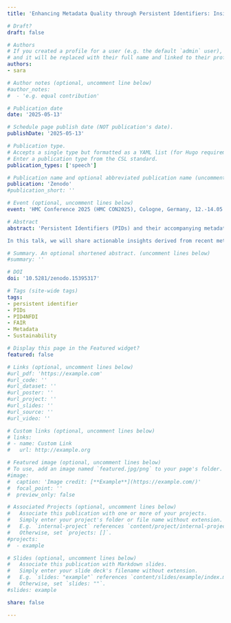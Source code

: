 ```yaml
---
title: 'Enhancing Metadata Quality through Persistent Identifiers: Insights from PID4NFDI and DataCite'

# Draft?
draft: false

# Authors
# If you created a profile for a user (e.g. the default `admin` user), write the username (folder name) here
# and it will be replaced with their full name and linked to their profile.
authors:
- sara

# Author notes (optional, uncomment line below)
#author_notes:
#  - 'e.g. equal contribution'

# Publication date
date: '2025-05-13'

# Schedule page publish date (NOT publication's date).
publishDate: '2025-05-13'

# Publication type.
# Accepts a single type but formatted as a YAML list (for Hugo requirements).
# Enter a publication type from the CSL standard.
publication_types: ['speech']

# Publication name and optional abbreviated publication name (uncomment line below).
publication: 'Zenodo'
#publication_short: ''

# Event (optional, uncomment lines below)
event: 'HMC Conference 2025 (HMC CON2025), Cologne, Germany, 12.-14.05.2025 (Session Human Actors and FAIR Metrics, Part T24)'

# Abstract
abstract: 'Persistent Identifiers (PIDs) and their accompanying metadata play a crucial role in effective research data management and the realization of FAIR principles (Findable, Accessible, Interoperable, Reusable). The PID4NFDI coordination hub is dedicated to creating a sustainable, scalable, and community-driven framework for metadata interoperability across the NFDI landscape. This initiative seeks to harmonize metadata practices, enhance metadata quality and completeness, and ultimately improve the discoverability of research outputs.

In this talk, we will share actionable insights derived from recent metadata assessments using metrics from DataCite’s DOI metadata records, complemented by key findings from our survey on metadata practices within the NFDI community. These insights highlight critical factors influencing metadata quality and researcher engagement. Drawing from real-world examples, we demonstrate how comprehensive metadata, including bibliographic information and provenance details, supports the discoverability, reusability, and longterm sustainability of research outputs. Additionally, we outline upcoming initiatives within PID4NFDI to address identified metadata needs, emphasizing the critical role of PID service providers in improving metadata management practices. By highlighting strengths and pinpointing gaps in current metadata practices among NFDI consortia, we offer targeted recommendations that inform strategic decision-making and enhance organizational metadata workflows.Our collaborative approach aims to reduce administrative burdens, raise awareness among researchers and infrastructure providers about the importance of highquality metadata, and foster a unified metadata ecosystem, ultimately enhancing the value and impact of research data.'

# Summary. An optional shortened abstract. (uncomment lines below)
#summary: ''

# DOI
doi: '10.5281/zenodo.15395317'

# Tags (site-wide tags)
tags:
- persistent identifier
- PIDs
- PID4NFDI
- FAIR
- Metadata
- Sustainability

# Display this page in the Featured widget?
featured: false

# Links (optional, uncomment lines below)
#url_pdf: 'https://example.com'
#url_code: ''
#url_dataset: ''
#url_poster: ''
#url_project: ''
#url_slides: ''
#url_source: ''
#url_video: ''

# Custom links (optional, uncomment lines below)
# links:
# - name: Custom Link
#   url: http://example.org

# Featured image (optional, uncomment lines below)
# To use, add an image named `featured.jpg/png` to your page's folder.
#image:
#  caption: 'Image credit: [**Example**](https://example.com/)'
#  focal_point: ''
#  preview_only: false

# Associated Projects (optional, uncomment lines below)
#   Associate this publication with one or more of your projects.
#   Simply enter your project's folder or file name without extension.
#   E.g. `internal-project` references `content/project/internal-project/index.md`.
#   Otherwise, set `projects: []`.
#projects:
#  - example

# Slides (optional, uncomment lines below)
#   Associate this publication with Markdown slides.
#   Simply enter your slide deck's filename without extension.
#   E.g. `slides: "example"` references `content/slides/example/index.md`.
#   Otherwise, set `slides: ""`.
#slides: example

share: false

---
```

